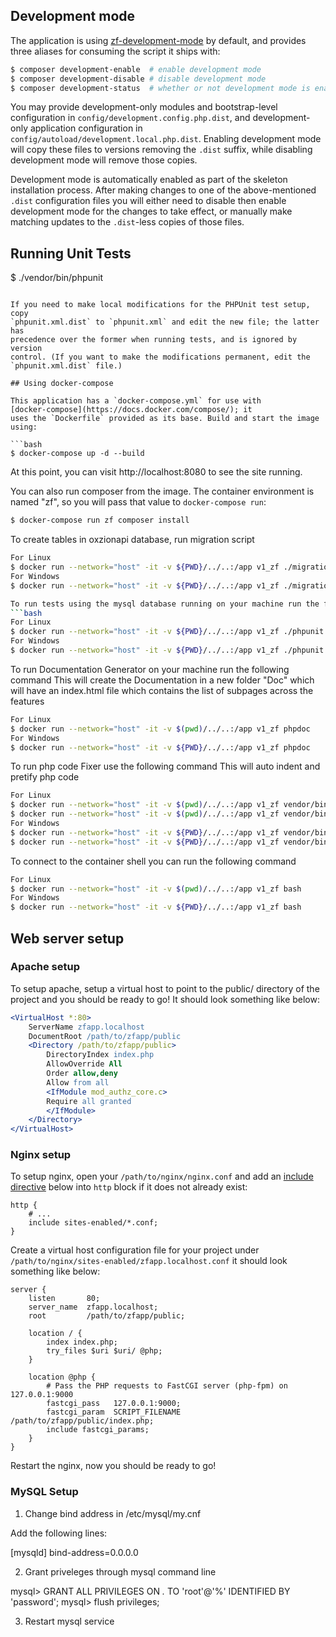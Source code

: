 ## Development mode

The application is using [zf-development-mode](https://github.com/zfcampus/zf-development-mode)
by default, and provides three aliases for consuming the script it ships with:

```bash
$ composer development-enable  # enable development mode
$ composer development-disable # disable development mode
$ composer development-status  # whether or not development mode is enabled
```

You may provide development-only modules and bootstrap-level configuration in
`config/development.config.php.dist`, and development-only application
configuration in `config/autoload/development.local.php.dist`. Enabling
development mode will copy these files to versions removing the `.dist` suffix,
while disabling development mode will remove those copies.

Development mode is automatically enabled as part of the skeleton installation process. 
After making changes to one of the above-mentioned `.dist` configuration files you will
either need to disable then enable development mode for the changes to take effect,
or manually make matching updates to the `.dist`-less copies of those files.

## Running Unit Tests

$ ./vendor/bin/phpunit
```

If you need to make local modifications for the PHPUnit test setup, copy
`phpunit.xml.dist` to `phpunit.xml` and edit the new file; the latter has
precedence over the former when running tests, and is ignored by version
control. (If you want to make the modifications permanent, edit the
`phpunit.xml.dist` file.)

## Using docker-compose

This application has a `docker-compose.yml` for use with
[docker-compose](https://docs.docker.com/compose/); it
uses the `Dockerfile` provided as its base. Build and start the image using:

```bash
$ docker-compose up -d --build
```

At this point, you can visit http://localhost:8080 to see the site running.

You can also run composer from the image. The container environment is named
"zf", so you will pass that value to `docker-compose run`:

```bash
$ docker-compose run zf composer install
```
To create tables in oxzionapi database, run migration script
```bash
For Linux
$ docker run --network="host" -it -v ${PWD}/../..:/app v1_zf ./migrations migrate
For Windows
$ docker run --network="host" -it -v ${PWD}/../..:/app v1_zf ./migrations migrate

To run tests using the mysql database running on your machine run the following command
```bash
For Linux
$ docker run --network="host" -it -v ${PWD}/../..:/app v1_zf ./phpunit
For Windows
$ docker run --network="host" -it -v ${PWD}/../..:/app v1_zf ./phpunit
```
To run Documentation Generator on your machine run the following command
This will create the Documentation in a new folder "Doc" which will have an index.html file which contains the list of subpages across the features
```bash
For Linux
$ docker run --network="host" -it -v $(pwd)/../..:/app v1_zf phpdoc
For Windows
$ docker run --network="host" -it -v ${PWD}/../..:/app v1_zf phpdoc
```
To run php code Fixer use the following command
This will auto indent and pretify php code
```bash
For Linux
$ docker run --network="host" -it -v $(pwd)/../..:/app v1_zf vendor/bin/php-cs-fixer fix ./module
$ docker run --network="host" -it -v $(pwd)/../..:/app v1_zf vendor/bin/php-cs-fixer fix ./lib
For Windows
$ docker run --network="host" -it -v ${PWD}/../..:/app v1_zf vendor/bin/php-cs-fixer fix ./module
$ docker run --network="host" -it -v ${PWD}/../..:/app v1_zf vendor/bin/php-cs-fixer fix ./lib
```


To connect to the container shell you can run the following command
```bash
For Linux
$ docker run --network="host" -it -v $(pwd)/../..:/app v1_zf bash
For Windows
$ docker run --network="host" -it -v ${PWD}/../..:/app v1_zf bash
```

## Web server setup

### Apache setup

To setup apache, setup a virtual host to point to the public/ directory of the
project and you should be ready to go! It should look something like below:

```apache
<VirtualHost *:80>
    ServerName zfapp.localhost
    DocumentRoot /path/to/zfapp/public
    <Directory /path/to/zfapp/public>
        DirectoryIndex index.php
        AllowOverride All
        Order allow,deny
        Allow from all
        <IfModule mod_authz_core.c>
        Require all granted
        </IfModule>
    </Directory>
</VirtualHost>
```

### Nginx setup

To setup nginx, open your `/path/to/nginx/nginx.conf` and add an
[include directive](http://nginx.org/en/docs/ngx_core_module.html#include) below
into `http` block if it does not already exist:

```nginx
http {
    # ...
    include sites-enabled/*.conf;
}
```


Create a virtual host configuration file for your project under `/path/to/nginx/sites-enabled/zfapp.localhost.conf`
it should look something like below:

```nginx
server {
    listen       80;
    server_name  zfapp.localhost;
    root         /path/to/zfapp/public;

    location / {
        index index.php;
        try_files $uri $uri/ @php;
    }

    location @php {
        # Pass the PHP requests to FastCGI server (php-fpm) on 127.0.0.1:9000
        fastcgi_pass   127.0.0.1:9000;
        fastcgi_param  SCRIPT_FILENAME /path/to/zfapp/public/index.php;
        include fastcgi_params;
    }
}
```

Restart the nginx, now you should be ready to go!


### MySQL Setup

1) Change bind address in /etc/mysql/my.cnf

Add the following lines:

[mysqld]
bind-address=0.0.0.0

2) Grant priveleges through mysql command line

mysql> GRANT ALL PRIVILEGES ON *.* TO 'root'@'%' IDENTIFIED BY 'password';
mysql> flush privileges;

3) Restart mysql service
